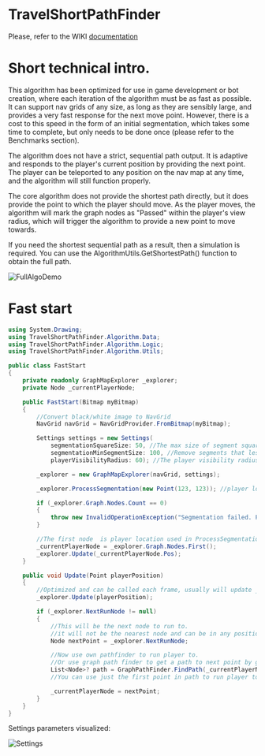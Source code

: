 # TravelShortPathFinder

Please, refer to the WIKI [documentation](https://github.com/Stridemann/TravelShortPathFinder/wiki/TravelShortPathFinder-algorithm-documentation)


# Short technical intro.
This algorithm has been optimized for use in game development or bot creation, where each iteration of the algorithm must be as fast as possible. It can support nav grids of any size, as long as they are sensibly large, and provides a very fast response for the next move point. However, there is a cost to this speed in the form of an initial segmentation, which takes some time to complete, but only needs to be done once (please refer to the Benchmarks section).

The algorithm does not have a strict, sequential path output. It is adaptive and responds to the player's current position by providing the next point. The player can be teleported to any position on the nav map at any time, and the algorithm will still function properly.

The core algorithm does not provide the shortest path directly, but it does provide the point to which the player should move. As the player moves, the algorithm will mark the graph nodes as "Passed" within the player's view radius, which will trigger the algorithm to provide a new point to move towards.

If you need the shortest sequential path as a result, then a simulation is required. You can use the AlgorithmUtils.GetShortestPath() function to obtain the full path.


![FullAlgoDemo](https://user-images.githubusercontent.com/7633163/219960587-623a6fa2-785b-4e80-8dfc-acdc7daff222.gif)


# Fast start

```CS
using System.Drawing;
using TravelShortPathFinder.Algorithm.Data;
using TravelShortPathFinder.Algorithm.Logic;
using TravelShortPathFinder.Algorithm.Utils;

public class FastStart
{
    private readonly GraphMapExplorer _explorer;
    private Node _currentPlayerNode;

    public FastStart(Bitmap myBitmap)
    {
        //Convert black/white image to NavGrid
        NavGrid navGrid = NavGridProvider.FromBitmap(myBitmap);

        Settings settings = new Settings(
            segmentationSquareSize: 50, //The max size of segment square (in pixels) (check settings image visualization)
            segmentationMinSegmentSize: 100, //Remove segments that less than this square (in pixels^2)
            playerVisibilityRadius: 60); //The player visibility radius (in pixels)

        _explorer = new GraphMapExplorer(navGrid, settings);

        _explorer.ProcessSegmentation(new Point(123, 123)); //player location pixel

        if (_explorer.Graph.Nodes.Count == 0)
        {
            throw new InvalidOperationException("Segmentation failed. Probably because of wrong initial point.");
        }

        //The first node  is player location used in ProcessSegmentation method
        _currentPlayerNode = _explorer.Graph.Nodes.First();
        _explorer.Update(_currentPlayerNode.Pos);
    }

    public void Update(Point playerPosition)
    {
        //Optimized and can be called each frame, usually will update _explorer.NextRunNode
        _explorer.Update(playerPosition); 

        if (_explorer.NextRunNode != null)
        {
            //This will be the next node to run to.
            //it will not be the nearest node and can be in any position of map (check documentation)
            Node nextPoint = _explorer.NextRunNode;

            //Now use own pathfinder to run player to.
            //Or use graph path finder to get a path to next point by graph
            List<Node>? path = GraphPathFinder.FindPath(_currentPlayerNode, nextPoint);
            //You can use just the first point in path to run player to, after player arrived just call Update and FindPath again

            _currentPlayerNode = nextPoint;
        }
    }
}
```

Settings parameters visualized:

![Settings](https://user-images.githubusercontent.com/7633163/220201652-25fe89cb-62f9-4c77-a548-47c9316535fd.png)
